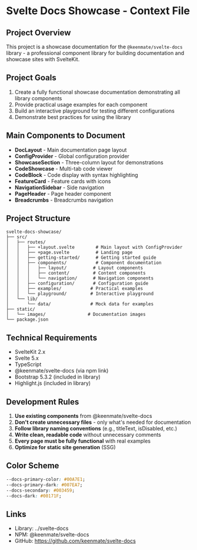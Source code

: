 # Svelte Docs Showcase - Context File

## Project Overview
This project is a showcase documentation for the `@keenmate/svelte-docs` library - a professional component library for building documentation and showcase sites with SvelteKit.

## Project Goals
1. Create a fully functional showcase documentation demonstrating all library components
2. Provide practical usage examples for each component
3. Build an interactive playground for testing different configurations
4. Demonstrate best practices for using the library

## Main Components to Document
- **DocLayout** - Main documentation page layout
- **ConfigProvider** - Global configuration provider
- **ShowcaseSection** - Three-column layout for demonstrations
- **CodeShowcase** - Multi-tab code viewer
- **CodeBlock** - Code display with syntax highlighting
- **FeatureCard** - Feature cards with icons
- **NavigationSidebar** - Side navigation
- **PageHeader** - Page header component
- **Breadcrumbs** - Breadcrumbs navigation

## Project Structure
```
svelte-docs-showcase/
├── src/
│   ├── routes/
│   │   ├── +layout.svelte        # Main layout with ConfigProvider
│   │   ├── +page.svelte          # Landing page
│   │   ├── getting-started/      # Getting started guide
│   │   ├── components/           # Component documentation
│   │   │   ├── layout/          # Layout components
│   │   │   ├── content/         # Content components
│   │   │   └── navigation/      # Navigation components
│   │   ├── configuration/       # Configuration guide
│   │   ├── examples/           # Practical examples
│   │   └── playground/         # Interactive playground
│   └── lib/
│       └── data/               # Mock data for examples
├── static/
│   └── images/                # Documentation images
└── package.json
```

## Technical Requirements
- SvelteKit 2.x
- Svelte 5.x
- TypeScript
- @keenmate/svelte-docs (via npm link)
- Bootstrap 5.3.2 (included in library)
- Highlight.js (included in library)

## Development Rules
1. **Use existing components** from @keenmate/svelte-docs
2. **Don't create unnecessary files** - only what's needed for documentation
3. **Follow library naming conventions** (e.g., titleText, isDisabled, etc.)
4. **Write clean, readable code** without unnecessary comments
5. **Every page must be fully functional** with real examples
6. **Optimize for static site generation** (SSG)

## Color Scheme
```css
--docs-primary-color: #00A7E1;
--docs-primary-dark: #007EA7;
--docs-secondary: #003459;
--docs-dark: #00171F;
```

## Links
- Library: ../svelte-docs
- NPM: @keenmate/svelte-docs
- GitHub: https://github.com/keenmate/svelte-docs